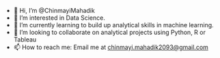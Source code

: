 - 👋 Hi, I’m @ChinmayiMahadik
- 👀 I’m interested in Data Science.
- 🌱 I’m currently learning to build up analytical skills in machine learning.
- 💞️ I’m looking to collaborate on analytical projects using Python, R or Tableau
- 📫 How to reach me: Email me at chinmayi.mahadik2093@gmail.com

